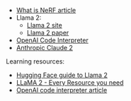 - [What is NeRF article](https://datagen.tech/guides/synthetic-data/neural-radiance-field-nerf/)
- Llama 2:
    - [Llama 2 site](https://ai.meta.com/llama/)
    - [Llama 2 paper](https://arxiv.org/pdf/2302.13971.pdf)
- [OpenAI Code Interpreter](https://openai.com/blog/chatgpt-plugins#code-interpreter)
- [Anthropic Claude 2](https://www.anthropic.com/index/claude-2)

Learning resources:
- [Hugging Face guide to Llama 2](https://huggingface.co/blog/llama2)
- [LLaMA 2 - Every Resource you need](https://www.philschmid.de/llama-2)
- [OpenAI code interpreter article](https://www.oneusefulthing.org/p/what-ai-can-do-with-a-toolbox-getting)

